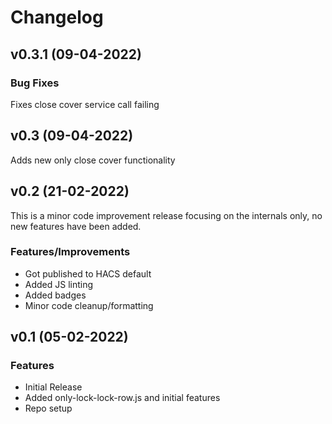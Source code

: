 # Changelog
## v0.3.1 (09-04-2022)
### Bug Fixes
Fixes close cover service call failing

## v0.3 (09-04-2022)
Adds new only close cover functionality

## v0.2 (21-02-2022)
This is a minor code improvement release focusing on the internals only, no new features have been added.
### Features/Improvements
* Got published to HACS default
* Added JS linting
* Added badges
* Minor code cleanup/formatting

## v0.1 (05-02-2022)
### Features
* Initial Release
* Added only-lock-lock-row.js and initial features
* Repo setup